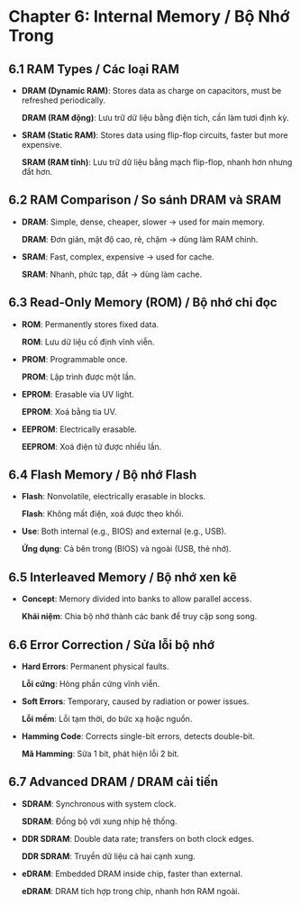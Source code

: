 
# Chapter 6: Internal Memory / Bộ Nhớ Trong

## 6.1 RAM Types / Các loại RAM

*   **DRAM (Dynamic RAM)**: Stores data as charge on capacitors, must be refreshed periodically.

    **DRAM (RAM động)**: Lưu trữ dữ liệu bằng điện tích, cần làm tươi định kỳ.
*   **SRAM (Static RAM)**: Stores data using flip-flop circuits, faster but more expensive.

    **SRAM (RAM tĩnh)**: Lưu trữ dữ liệu bằng mạch flip-flop, nhanh hơn nhưng đắt hơn.

## 6.2 RAM Comparison / So sánh DRAM và SRAM

*   **DRAM**: Simple, dense, cheaper, slower → used for main memory.

    **DRAM**: Đơn giản, mật độ cao, rẻ, chậm → dùng làm RAM chính.
*   **SRAM**: Fast, complex, expensive → used for cache.

    **SRAM**: Nhanh, phức tạp, đắt → dùng làm cache.

## 6.3 Read-Only Memory (ROM) / Bộ nhớ chỉ đọc

*   **ROM**: Permanently stores fixed data.

    **ROM**: Lưu dữ liệu cố định vĩnh viễn.
*   **PROM**: Programmable once.

    **PROM**: Lập trình được một lần.
*   **EPROM**: Erasable via UV light.

    **EPROM**: Xoá bằng tia UV.
*   **EEPROM**: Electrically erasable.

    **EEPROM**: Xoá điện tử được nhiều lần.

## 6.4 Flash Memory / Bộ nhớ Flash

*   **Flash**: Nonvolatile, electrically erasable in blocks.

    **Flash**: Không mất điện, xoá được theo khối.
*   **Use**: Both internal (e.g., BIOS) and external (e.g., USB).

    **Ứng dụng**: Cả bên trong (BIOS) và ngoài (USB, thẻ nhớ).

## 6.5 Interleaved Memory / Bộ nhớ xen kẽ

*   **Concept**: Memory divided into banks to allow parallel access.

    **Khái niệm**: Chia bộ nhớ thành các bank để truy cập song song.

## 6.6 Error Correction / Sửa lỗi bộ nhớ

*   **Hard Errors**: Permanent physical faults.

    **Lỗi cứng**: Hỏng phần cứng vĩnh viễn.
*   **Soft Errors**: Temporary, caused by radiation or power issues.

    **Lỗi mềm**: Lỗi tạm thời, do bức xạ hoặc nguồn.
*   **Hamming Code**: Corrects single-bit errors, detects double-bit.

    **Mã Hamming**: Sửa 1 bit, phát hiện lỗi 2 bit.

## 6.7 Advanced DRAM / DRAM cải tiến

*   **SDRAM**: Synchronous with system clock.

    **SDRAM**: Đồng bộ với xung nhịp hệ thống.
*   **DDR SDRAM**: Double data rate; transfers on both clock edges.

    **DDR SDRAM**: Truyền dữ liệu cả hai cạnh xung.
*   **eDRAM**: Embedded DRAM inside chip, faster than external.

    **eDRAM**: DRAM tích hợp trong chip, nhanh hơn RAM ngoài.